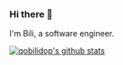 ### Hi there 👋

I'm Bili, a software engineer.

[![qobilidop's github stats](https://github-readme-stats.vercel.app/api?username=qobilidop)](https://github.com/anuraghazra/github-readme-stats)
